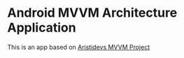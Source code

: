 # Android MVVM Architecture Application
This is an app based on [Aristidevs MVVM Project](https://www.youtube.com/playlist?list=PL8ie04dqq7_MvhtWlcIFS9L3_4EWatd-V)
